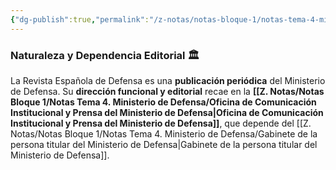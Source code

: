 ```yaml
---
{"dg-publish":true,"permalink":"/z-notas/notas-bloque-1/notas-tema-4-ministerio-de-defensa/revista-espanola-de-defensa/"}
---
```


### Naturaleza y Dependencia Editorial 🏛️ 

La Revista Española de Defensa es una **publicación periódica** del Ministerio de Defensa. Su **dirección funcional y editorial** recae en la **[[Z. Notas/Notas Bloque 1/Notas Tema 4. Ministerio de Defensa/Oficina de Comunicación Institucional y Prensa del Ministerio de Defensa\|Oficina de Comunicación Institucional y Prensa del Ministerio de Defensa]]**, que depende del [[Z. Notas/Notas Bloque 1/Notas Tema 4. Ministerio de Defensa/Gabinete de la persona titular del Ministerio de Defensa\|Gabinete de la persona titular del Ministerio de Defensa]].